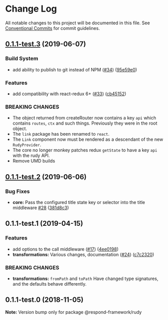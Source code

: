 # Change Log

All notable changes to this project will be documented in this file.
See [Conventional Commits](https://conventionalcommits.org) for commit guidelines.

## [0.1.1-test.3](https://github.com/respond-framework/rudy/tree/master/packages/rudy/compare/@respond-framework/rudy@0.1.1-test.2...@respond-framework/rudy@0.1.1-test.3) (2019-06-07)


### Build System

* add ability to publish to git instead of NPM ([#34](https://github.com/respond-framework/rudy/tree/master/packages/rudy/issues/34)) ([95e59e0](https://github.com/respond-framework/rudy/tree/master/packages/rudy/commit/95e59e0))


### Features

* add compatibility with react-redux 6+ ([#33](https://github.com/respond-framework/rudy/tree/master/packages/rudy/issues/33)) ([cb45152](https://github.com/respond-framework/rudy/tree/master/packages/rudy/commit/cb45152))


### BREAKING CHANGES

* The object returned from createRouter now contains a key `api` which contains `routes`, `ctx` and such things. Previously they were in the root object.
* The `link` package has been renamed to `react`.
* The `Link` component now must be rendered as a descendant of the new `RudyProvider`.
* The core no longer monkey patches redux `getState` to have a key `api` with the rudy API.
* Remove UMD builds





## [0.1.1-test.2](https://github.com/respond-framework/rudy/tree/master/packages/rudy/compare/@respond-framework/rudy@0.1.1-test.1...@respond-framework/rudy@0.1.1-test.2) (2019-06-06)


### Bug Fixes

* **core:** Pass the configured title state key or selector into the title middleware [#28](https://github.com/respond-framework/rudy/tree/master/packages/rudy/issues/28) ([381d8c3](https://github.com/respond-framework/rudy/tree/master/packages/rudy/commit/381d8c3))





## 0.1.1-test.1 (2019-04-15)


### Features

* add options to the call middleware ([#17](https://github.com/respond-framework/rudy/tree/master/packages/rudy/issues/17)) ([4ee0198](https://github.com/respond-framework/rudy/tree/master/packages/rudy/commit/4ee0198))
* **transformations:** Various changes, documentation ([#24](https://github.com/respond-framework/rudy/tree/master/packages/rudy/issues/24)) ([c7c2320](https://github.com/respond-framework/rudy/tree/master/packages/rudy/commit/c7c2320))


### BREAKING CHANGES

* **transformations:** `fromPath` and `toPath` Have changed type signatures, and the defaults behave differently.





## 0.1.1-test.0 (2018-11-05)

**Note:** Version bump only for package @respond-framework/rudy
